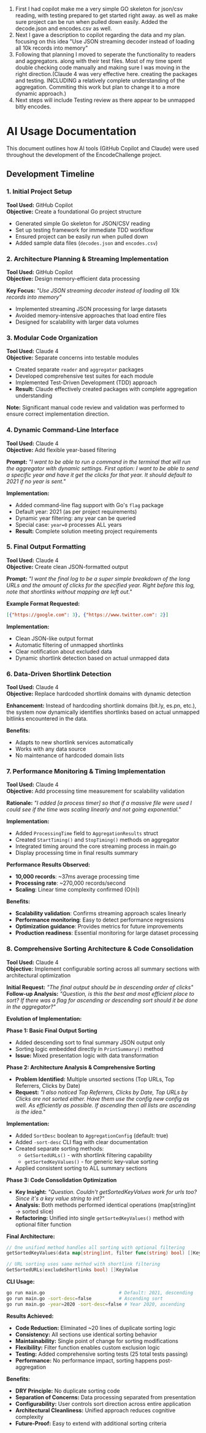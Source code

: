 1. First I had copilot make me a very simple GO skeleton for json/csv reading, with testing prepared to get started right away. as well as make sure project can be run when pulled down easily. Added the decode.json and encodes.csv as well.
2. Next I gave a description to copilot regarding the data and my plan. focusing on this idea "Use JSON streaming decoder instead of loading all 10k records into memory" 
3. Following that planning I moved to seperate the functionality to readers and aggregators. along with their test files. Most of my time spent double checking code manually and making sure I was moving in the right direction.(Claude 4 was very effective here. creating the packages and testing. INCLUDING a relatively complete understanding of the aggregation. Commiting this work but plan to change it to a more dynamic approach.)
4. Next steps will include Testing review as there appear to be unmapped bitly encodes.
# AI Usage Documentation

This document outlines how AI tools (GitHub Copilot and Claude) were used throughout the development of the EncodeChallenge project.

## Development Timeline

### 1. Initial Project Setup
**Tool Used:** GitHub Copilot  
**Objective:** Create a foundational Go project structure  

- Generated simple Go skeleton for JSON/CSV reading
- Set up testing framework for immediate TDD workflow
- Ensured project can be easily run when pulled down
- Added sample data files (`decodes.json` and `encodes.csv`)

### 2. Architecture Planning & Streaming Implementation
**Tool Used:** GitHub Copilot  
**Objective:** Design memory-efficient data processing  

**Key Focus:** *"Use JSON streaming decoder instead of loading all 10k records into memory"*

- Implemented streaming JSON processing for large datasets
- Avoided memory-intensive approaches that load entire files
- Designed for scalability with larger data volumes

### 3. Modular Code Organization  
**Tool Used:** Claude 4  
**Objective:** Separate concerns into testable modules

- Created separate `reader` and `aggregator` packages
- Developed comprehensive test suites for each module
- Implemented Test-Driven Development (TDD) approach
- **Result:** Claude effectively created packages with complete aggregation understanding

**Note:** Significant manual code review and validation was performed to ensure correct implementation direction.

### 4. Dynamic Command-Line Interface
**Tool Used:** Claude 4  
**Objective:** Add flexible year-based filtering  

**Prompt:** *"I want to be able to run a command in the terminal that will run the aggregator with dynamic settings. First option: I want to be able to send a specific year and have it get the clicks for that year. It should default to 2021 if no year is sent."*

**Implementation:**
- Added command-line flag support with Go's `flag` package
- Default year: 2021 (as per project requirements)
- Dynamic year filtering: any year can be queried
- Special case: `year=0` processes ALL years
- **Result:** Complete solution meeting project requirements

### 5. Final Output Formatting
**Tool Used:** Claude 4  
**Objective:** Create clean JSON-formatted output  

**Prompt:** *"I want the final log to be a super simple breakdown of the long URLs and the amount of clicks for the specified year. Right before this log, note that shortlinks without mapping are left out."*

**Example Format Requested:**
```json
[{"https://google.com": 3}, {"https://www.twitter.com": 2}]
```

**Implementation:**
- Clean JSON-like output format
- Automatic filtering of unmapped shortlinks
- Clear notification about excluded data
- Dynamic shortlink detection based on actual unmapped data

### 6. Data-Driven Shortlink Detection
**Tool Used:** Claude 4  
**Objective:** Replace hardcoded shortlink domains with dynamic detection

**Enhancement:** Instead of hardcoding shortlink domains (bit.ly, es.pn, etc.), the system now dynamically identifies shortlinks based on actual unmapped bitlinks encountered in the data.

**Benefits:**
- Adapts to new shortlink services automatically
- Works with any data source
- No maintenance of hardcoded domain lists

### 7. Performance Monitoring & Timing Implementation
**Tool Used:** Claude 4  
**Objective:** Add processing time measurement for scalability validation

**Rationale:** *"I added [a process timer] so that if a massive file were used I could see if the time was scaling linearly and not going exponential."*

**Implementation:**
- Added `ProcessingTime` field to `AggregationResults` struct  
- Created `StartTiming()` and `StopTiming()` methods on aggregator
- Integrated timing around the core streaming process in main.go
- Display processing time in final results summary

**Performance Results Observed:**
- **10,000 records**: ~37ms average processing time
- **Processing rate**: ~270,000 records/second
- **Scaling**: Linear time complexity confirmed (O(n))

**Benefits:**
- **Scalability validation**: Confirms streaming approach scales linearly
- **Performance monitoring**: Easy to detect performance regressions
- **Optimization guidance**: Provides metrics for future improvements
- **Production readiness**: Essential monitoring for large dataset processing

### 8. Comprehensive Sorting Architecture & Code Consolidation
**Tool Used:** Claude 4  
**Objective:** Implement configurable sorting across all summary sections with architectural optimization

**Initial Request:** *"The final output should be in descending order of clicks"*  
**Follow-up Analysis:** *"Question, is this the best and most efficient place to sort? If there was a flag for ascending or descending sort should it be done in the aggregator?"*

**Evolution of Implementation:**

**Phase 1: Basic Final Output Sorting**
- Added descending sort to final summary JSON output only
- Sorting logic embedded directly in `PrintSummary()` method
- **Issue:** Mixed presentation logic with data transformation

**Phase 2: Architecture Analysis & Comprehensive Sorting**
- **Problem Identified:** Multiple unsorted sections (Top URLs, Top Referrers, Clicks by Date)
- **Request:** *"I also noticed Top Referrers, Clicks by Date, Top URLs by Clicks are not sorted either. Have them use the config new config as well. As efficiently as possible. If ascending then all lists are ascending is the idea."*

**Implementation:**
- Added `SortDesc` boolean to `AggregationConfig` (default: true)
- Added `-sort-desc` CLI flag with clear documentation
- Created separate sorting methods:
  - `GetSortedURLs()` - with shortlink filtering capability
  - `getSortedKeyValues()` - for generic key-value sorting
- Applied consistent sorting to ALL summary sections

**Phase 3: Code Consolidation Optimization**
- **Key Insight:** *"Question. Couldn't getSortedKeyValues work for urls too? Since it's a key value string to int?"*
- **Analysis:** Both methods performed identical operations (map[string]int → sorted slice)
- **Refactoring:** Unified into single `getSortedKeyValues()` method with optional filter function

**Final Architecture:**
```go
// One unified method handles all sorting with optional filtering
getSortedKeyValues(data map[string]int, filter func(string) bool) []KeyValue

// URL sorting uses same method with shortlink filtering
GetSortedURLs(excludeShortlinks bool) []KeyValue
```

**CLI Usage:**
```bash
go run main.go                           # Default: 2021, descending
go run main.go -sort-desc=false          # Ascending sort
go run main.go -year=2020 -sort-desc=false # Year 2020, ascending
```

**Results Achieved:**
- **Code Reduction:** Eliminated ~20 lines of duplicate sorting logic
- **Consistency:** All sections use identical sorting behavior
- **Maintainability:** Single point of change for sorting modifications
- **Flexibility:** Filter function enables custom exclusion logic
- **Testing:** Added comprehensive sorting tests (25 total tests passing)
- **Performance:** No performance impact, sorting happens post-aggregation

**Benefits:**
- **DRY Principle:** No duplicate sorting code
- **Separation of Concerns:** Data processing separated from presentation
- **Configurability:** User controls sort direction across entire application
- **Architectural Cleanliness:** Unified approach reduces cognitive complexity
- **Future-Proof:** Easy to extend with additional sorting criteria

